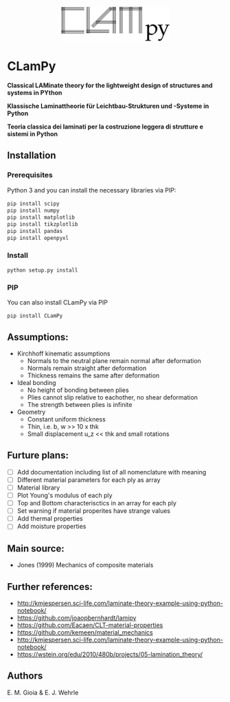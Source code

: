 <p align=center><img width="50%" src="figures/CLamPy.png"></p>

# CLamPy 

**Classical LAMinate theory for the lightweight design of structures and systems in PYthon**

**Klassische Laminattheorie für Leichtbau-Strukturen und -Systeme in Python**

**Teoria classica dei laminati per la costruzione leggera di strutture e sistemi in Python**


## Installation
### Prerequisites
Python 3 and you can install the necessary libraries via PIP:
```
pip install scipy
pip install numpy
pip install matplotlib
pip install tikzplotlib
pip install pandas
pip install openpyxl
```

### Install
```
python setup.py install
```

### PIP
You can also install CLamPy via PIP
```
pip install CLamPy
```

## Assumptions:
* Kirchhoff kinematic assumptions
  * Normals to the neutral plane remain normal after deformation
  * Normals remain straight after deformation
  * Thickness remains the same after deformation
* Ideal bonding
  *  No height of bonding between plies
  * Plies cannot slip relative to eachother, no shear deformation
  * The strength between plies is infinite
* Geometry
  * Constant uniform thickness
  * Thin, i.e. b, w >> 10 x thk
  * Small displacement u_z << thk and small rotations

## Furture plans:
- [ ] Add documentation including list of all nomenclature with meaning
- [ ] Different material parameters for each ply as array
- [ ] Material library
- [ ] Plot Young's modulus of each ply
- [ ] Top and Bottom characterisctics in an array for each ply
- [ ] Set warning if material properites have strange values
- [ ] Add thermal properties
- [ ] Add moisture properties

## Main source:
* Jones (1999) Mechanics of composite materials

## Further references:
* http://kmjespersen.sci-life.com/laminate-theory-example-using-python-notebook/
* https://github.com/joaopbernhardt/lamipy
* https://github.com/Eacaen/CLT-material-properties
* https://github.com/kemeen/material_mechanics
* http://kmjespersen.sci-life.com/laminate-theory-example-using-python-notebook/
* https://wstein.org/edu/2010/480b/projects/05-lamination_theory/
    
## Authors
E. M. Gioia & E. J. Wehrle

